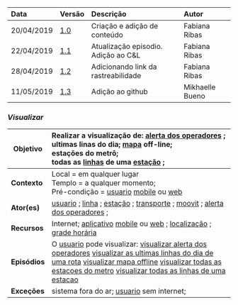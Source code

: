 |Data|Versão|Descrição|Autor|
|:---|:---|:---|:---|
|20/04/2019|[1.0](https://github.com/Andre-Eduardo/2019.1-Requisitos-Moovit/tree/master/cenarios/versao%20cenarios%201.0)|Criação e adição de conteúdo|Fabiana Ribas|
|22/04/2019|[1.1](https://github.com/Andre-Eduardo/2019.1-Requisitos-Moovit/tree/master/cenarios/versao%20cenarios%201.1)|Atualização episodio. Adição ao C&L|Fabiana Ribas|
|28/04/2019|[1.2](https://github.com/Andre-Eduardo/2019.1-Requisitos-Moovit/tree/master/cenarios/versao%20cenarios%201.2)|Adicionando link da rastreabilidade|Fabiana Ribas|
|11/05/2019|[1.3](https://github.com/Andre-Eduardo/2019.1-Requisitos-Moovit/tree/master/cenarios/versao%20cenarios%201.3)|Adição ao github|Mikhaelle Bueno|



### ***<a name="Visualizar">Visualizar</a>***

|**Objetivo**|Realizar a visualização de: [alerta dos operadores](https://github.com/Andre-Eduardo/2019.1-Requisitos-Moovit/wiki/L02---alerta-dos-operadores) ;<br>ultimas linas do dia; [mapa](https://github.com/Andre-Eduardo/2019.1-Requisitos-Moovit/wiki/L18---mapa) off-line;<br>estações do metrô;<br>todas as [linhas](https://github.com/Andre-Eduardo/2019.1-Requisitos-Moovit/wiki/L30---linhas) de uma [estação](https://github.com/Andre-Eduardo/2019.1-Requisitos-Moovit/wiki/L18---esta%C3%A7%C3%A3o) ; |
|--|:--|
|**Contexto**|Local = em qualquer lugar<br>Templo = a qualquer momento;<br>Pré-condição = [usuario](https://github.com/Andre-Eduardo/2019.1-Requisitos-Moovit/wiki/L65-Usu%C3%A1rio) [mobile](https://github.com/Andre-Eduardo/2019.1-Requisitos-Moovit/wiki/L03---aplica%C3%A7ao-mobile) ou [web](https://github.com/Andre-Eduardo/2019.1-Requisitos-Moovit/wiki/L04--Aplica%C3%A7%C3%A3o-Web) |
|**Ator(es)**|[usuario](https://github.com/Andre-Eduardo/2019.1-Requisitos-Moovit/wiki/L65-Usu%C3%A1rio) ; [linha](https://github.com/Andre-Eduardo/2019.1-Requisitos-Moovit/wiki/L27---linha) ; [estação](https://github.com/Andre-Eduardo/2019.1-Requisitos-Moovit/wiki/L18---esta%C3%A7%C3%A3o) ; [transporte](https://github.com/Andre-Eduardo/2019.1-Requisitos-Moovit/wiki/L63---transporte) ; [moovit](https://github.com/Andre-Eduardo/2019.1-Requisitos-Moovit/wiki/L38---moovit) ; [alerta dos operadores](https://github.com/Andre-Eduardo/2019.1-Requisitos-Moovit/wiki/L02---alerta-dos-operadores) ; |
|**Recursos**|Internet; [aplicativo](https://github.com/Andre-Eduardo/2019.1-Requisitos-Moovit/wiki/L03---aplica%C3%A7ao-mobile) [mobile](https://github.com/Andre-Eduardo/2019.1-Requisitos-Moovit/wiki/L03---aplica%C3%A7ao-mobile) ou [web](https://github.com/Andre-Eduardo/2019.1-Requisitos-Moovit/wiki/L04--Aplica%C3%A7%C3%A3o-Web) ; [localização](https://github.com/Andre-Eduardo/2019.1-Requisitos-Moovit/wiki/L32---Localiza) ; [grade horária](https://github.com/Andre-Eduardo/2019.1-Requisitos-Moovit/wiki/L22---grade-horaria) |
|**Episódios**|O [usuario](https://github.com/Andre-Eduardo/2019.1-Requisitos-Moovit/wiki/L65-Usu%C3%A1rio) pode visualizar: [visualizar alerta dos operadores](https://github.com/Andre-Eduardo/2019.1-Requisitos-Moovit/wiki/C22-visualizar-alerta-dos-operadores) [visualizar as ultimas linhas do dia de uma rota](https://github.com/Andre-Eduardo/2019.1-Requisitos-Moovit/wiki/C22-visualizar-as-ultimas-linhas-do-dia-de-uma-rota) [visualizar mapa offline](https://github.com/Andre-Eduardo/2019.1-Requisitos-Moovit/wiki/C22-visualizar-mapa-offline) [visualizar todas as estacoes do metro](https://github.com/Andre-Eduardo/2019.1-Requisitos-Moovit/wiki/C22-visualizar-todas-as-estacoes-do-metro) [visualizar todas as linhas de uma estacao](https://github.com/Andre-Eduardo/2019.1-Requisitos-Moovit/wiki/C22-visualizar-todas-as-linhas-de-uma-estacao) |
|**Exceções**|sistema fora do ar; [usuario](https://github.com/Andre-Eduardo/2019.1-Requisitos-Moovit/wiki/L65-Usu%C3%A1rio) sem internet; |
<br><br>